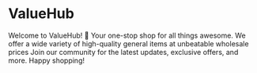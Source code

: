# ValueHub
Welcome to ValueHub! 🌟 Your one-stop shop for all things awesome. We offer a wide variety of high-quality general items at unbeatable wholesale prices  Join our community for the latest updates, exclusive offers, and more. Happy shopping!
